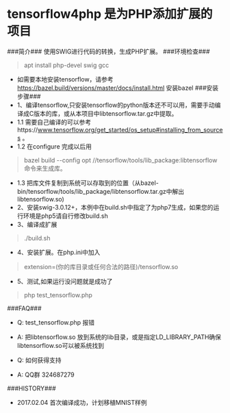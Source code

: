 # tensorflow4php 是为PHP添加扩展的项目
###简介###
使用SWIG进行代码的转换，生成PHP扩展。
###环境检查###
> apt install  php-devel swig  gcc 
* 如需要本地安装tensorflow，请参考  https://bazel.build/versions/master/docs/install.html 安装bazel
###安装步骤###
* 1、编译tensorflow,只安装tensorflow的python版本还不可以用，需要手动编译成C版本的库，或从本项目中libtensorflow.tar.gz中提取。
* 1.1 需要自己编译的可以参考https://www.tensorflow.org/get_started/os_setup#installing_from_sources 。
* 1.2 在configure 完成以后用

> bazel build --config opt //tensorflow/tools/lib_package:libtensorflow 命令来生成库。

* 1.3 把库文件复制到系统可以存取到的位置（从bazel-bin/tensorflow/tools/lib_package/libtensorflow.tar.gz中解出libtensorflow.so)
* 2、安装swig-3.0.12+，本例中在build.sh中指定了为php7生成，如果您的运行环境是php5请自行修改build.sh
* 3、编译成扩展  

> ./build.sh

* 4、安装扩展。在php.ini中加入  

> extension=(你的库目录或任何合法的路径)/tensorflow.so

* 5、测试,如果运行没问题就是成功了

> php  test_tensorflow.php  




###FAQ###
* Q: test_tensorflow.php 报错
* A: 把libtensorflow.so 放到系统的lib目录，或是指定LD_LIBRARY_PATH确保libtensorflow.so可以被系统找到

* Q: 如何获得支持
* A: QQ群 324687279 

###HISTORY###
* 2017.02.04 首次编译成功，计划移植MNIST样例
